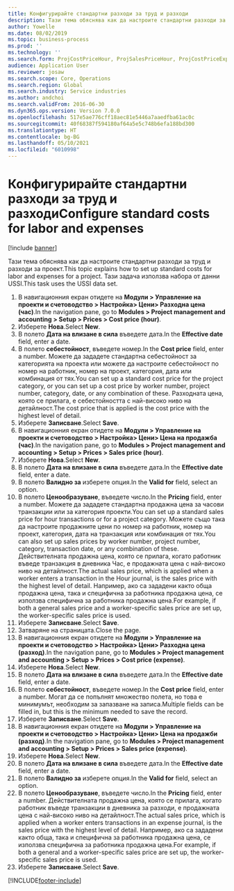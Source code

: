 ```yaml
---
title: Конфигурирайте стандартни разходи за труд и разходи
description: Тази тема обяснява как да настроите стандартни разходи за труд и разходи за проект.
author: Yowelle
ms.date: 08/02/2019
ms.topic: business-process
ms.prod: ''
ms.technology: ''
ms.search.form: ProjCostPriceHour, ProjSalesPriceHour, ProjCostPriceExpense, ProjSalesPriceCost
audience: Application User
ms.reviewer: josaw
ms.search.scope: Core, Operations
ms.search.region: Global
ms.search.industry: Service industries
ms.author: andchoi
ms.search.validFrom: 2016-06-30
ms.dyn365.ops.version: Version 7.0.0
ms.openlocfilehash: 517e5ae776cff18aec81e5446a7aaedfba61ac0c
ms.sourcegitcommit: 40f68387f594180af64a5e5c748b6efa188bd300
ms.translationtype: HT
ms.contentlocale: bg-BG
ms.lasthandoff: 05/10/2021
ms.locfileid: "6010998"
---
```

# <a name="configure-standard-costs-for-labor-and-expenses"></a><span data-ttu-id="86ef8-103">Конфигурирайте стандартни разходи за труд и разходи</span><span class="sxs-lookup"><span data-stu-id="86ef8-103">Configure standard costs for labor and expenses</span></span>

[!include [banner](../../includes/banner.md)]

<span data-ttu-id="86ef8-104">Тази тема обяснява как да настроите стандартни разходи за труд и разходи за проект.</span><span class="sxs-lookup"><span data-stu-id="86ef8-104">This topic explains how to set up standard costs for labor and expenses for a project.</span></span> <span data-ttu-id="86ef8-105">Тази задача използва набора от данни USSI.</span><span class="sxs-lookup"><span data-stu-id="86ef8-105">This task uses the USSI data set.</span></span>

1. <span data-ttu-id="86ef8-106">В навигационния екран отидете на **Модули > Управление на проекти и счетоводство > Настройка> Цени> Разходна цена (час)**.</span><span class="sxs-lookup"><span data-stu-id="86ef8-106">In the navigation pane, go to **Modules > Project management and accounting > Setup > Prices > Cost price (hour)**.</span></span>
2. <span data-ttu-id="86ef8-107">Изберете **Нова**.</span><span class="sxs-lookup"><span data-stu-id="86ef8-107">Select **New**.</span></span>
3. <span data-ttu-id="86ef8-108">В полето **Дата на влизане в сила** въведете дата.</span><span class="sxs-lookup"><span data-stu-id="86ef8-108">In the **Effective date** field, enter a date.</span></span>
4. <span data-ttu-id="86ef8-109">В полето **себестойност**, въведете номер.</span><span class="sxs-lookup"><span data-stu-id="86ef8-109">In the **Cost price** field, enter a number.</span></span> <span data-ttu-id="86ef8-110">Можете да зададете стандартна себестойност за категорията на проекта или можете да настроите себестойност по номер на работник, номер на проект, категория, дата или комбинация от тях.</span><span class="sxs-lookup"><span data-stu-id="86ef8-110">You can set up a standard cost price for the project category, or you can set up a cost price by worker number, project number, category, date, or any combination of these.</span></span> <span data-ttu-id="86ef8-111">Разходната цена, която се прилага, е себестойността с най-високо ниво на детайлност.</span><span class="sxs-lookup"><span data-stu-id="86ef8-111">The cost price that is applied is the cost price with the highest level of detail.</span></span>  
5. <span data-ttu-id="86ef8-112">Изберете **Записване**.</span><span class="sxs-lookup"><span data-stu-id="86ef8-112">Select **Save**.</span></span>
6. <span data-ttu-id="86ef8-113">В навигационния екран отидете на **Модули > Управление на проекти и счетоводство > Настройка> Цени> Цена на продажба (час)**.</span><span class="sxs-lookup"><span data-stu-id="86ef8-113">In the navigation pane, go to **Modules > Project management and accounting > Setup > Prices > Sales price (hour)**.</span></span>
7. <span data-ttu-id="86ef8-114">Изберете **Нова**.</span><span class="sxs-lookup"><span data-stu-id="86ef8-114">Select **New**.</span></span>
8. <span data-ttu-id="86ef8-115">В полето **Дата на влизане в сила** въведете дата.</span><span class="sxs-lookup"><span data-stu-id="86ef8-115">In the **Effective date** field, enter a date.</span></span>
9. <span data-ttu-id="86ef8-116">В полето **Валидно за** изберете опция.</span><span class="sxs-lookup"><span data-stu-id="86ef8-116">In the **Valid for** field, select an option.</span></span>
10. <span data-ttu-id="86ef8-117">В полето **Ценообразуване**, въведете число.</span><span class="sxs-lookup"><span data-stu-id="86ef8-117">In the **Pricing** field, enter a number.</span></span> <span data-ttu-id="86ef8-118">Можете да зададете стандартна продажна цена за часови транзакции или за категория проекти.</span><span class="sxs-lookup"><span data-stu-id="86ef8-118">You can set up a standard sales price for hour transactions or for a project category.</span></span> <span data-ttu-id="86ef8-119">Можете също така да настроите продажните цени по номер на работник, номер на проект, категория, дата на транзакция или комбинация от тях.</span><span class="sxs-lookup"><span data-stu-id="86ef8-119">You can also set up sales prices by worker number, project number, category, transaction date, or any combination of these.</span></span> <span data-ttu-id="86ef8-120">Действителната продажна цена, която се прилага, когато работник въведе транзакция в дневника Час, е продажната цена с най-високо ниво на детайлност.</span><span class="sxs-lookup"><span data-stu-id="86ef8-120">The actual sales price, which is applied when a worker enters a transaction in the Hour journal, is the sales price with the highest level of detail.</span></span> <span data-ttu-id="86ef8-121">Например, ако са зададени както обща продажна цена, така и специфична за работника продажна цена, се използва специфична за работника продажна цена.</span><span class="sxs-lookup"><span data-stu-id="86ef8-121">For example, if both a general sales price and a worker-specific sales price are set up, the worker-specific sales price is used.</span></span>  
11. <span data-ttu-id="86ef8-122">Изберете **Записване**.</span><span class="sxs-lookup"><span data-stu-id="86ef8-122">Select **Save**.</span></span>
12. <span data-ttu-id="86ef8-123">Затваряне на страницата.</span><span class="sxs-lookup"><span data-stu-id="86ef8-123">Close the page.</span></span>
13. <span data-ttu-id="86ef8-124">В навигационния екран отидете на **Модули > Управление на проекти и счетоводство > Настройка> Цени> Разходна цена (разход)**.</span><span class="sxs-lookup"><span data-stu-id="86ef8-124">In the navigation pane, go to **Modules > Project management and accounting > Setup > Prices > Cost price (expense)**.</span></span>
14. <span data-ttu-id="86ef8-125">Изберете **Нова**.</span><span class="sxs-lookup"><span data-stu-id="86ef8-125">Select **New**.</span></span>
15. <span data-ttu-id="86ef8-126">В полето **Дата на влизане в сила** въведете дата.</span><span class="sxs-lookup"><span data-stu-id="86ef8-126">In the **Effective date** field, enter a date.</span></span>
16. <span data-ttu-id="86ef8-127">В полето **себестойност**, въведете номер.</span><span class="sxs-lookup"><span data-stu-id="86ef8-127">In the **Cost price** field, enter a number.</span></span> <span data-ttu-id="86ef8-128">Могат да се попълнят множество полета, но това е минимумът, необходим за запазване на записа.</span><span class="sxs-lookup"><span data-stu-id="86ef8-128">Multiple fields can be filled in, but this is the minimum needed to save the record.</span></span>  
17. <span data-ttu-id="86ef8-129">Изберете **Записване**.</span><span class="sxs-lookup"><span data-stu-id="86ef8-129">Select **Save**.</span></span>
18. <span data-ttu-id="86ef8-130">В навигационния екран отидете на **Модули > Управление на проекти и счетоводство > Настройка> Цени> Цена на продажби (разход)**.</span><span class="sxs-lookup"><span data-stu-id="86ef8-130">In the navigation pane, go to **Modules > Project management and accounting > Setup > Prices > Sales price (expense)**.</span></span>
19. <span data-ttu-id="86ef8-131">Изберете **Нова**.</span><span class="sxs-lookup"><span data-stu-id="86ef8-131">Select **New**.</span></span>
20. <span data-ttu-id="86ef8-132">В полето **Дата на влизане в сила** въведете дата.</span><span class="sxs-lookup"><span data-stu-id="86ef8-132">In the **Effective date** field, enter a date.</span></span>
21. <span data-ttu-id="86ef8-133">В полето **Валидно за** изберете опция.</span><span class="sxs-lookup"><span data-stu-id="86ef8-133">In the **Valid for** field, select an option.</span></span>
22. <span data-ttu-id="86ef8-134">В полето **Ценообразуване**, въведете число.</span><span class="sxs-lookup"><span data-stu-id="86ef8-134">In the **Pricing** field, enter a number.</span></span> <span data-ttu-id="86ef8-135">Действителната продажна цена, която се прилага, когато работник въведе транзакции в дневника за разходи, е продажната цена с най-високо ниво на детайлност.</span><span class="sxs-lookup"><span data-stu-id="86ef8-135">The actual sales price, which is applied when a worker enters transactions in an expense journal, is the sales price with the highest level of detail.</span></span> <span data-ttu-id="86ef8-136">Например, ако са зададени както обща, така и специфична за работника продажна цена, се използва специфична за работника продажна цена.</span><span class="sxs-lookup"><span data-stu-id="86ef8-136">For example, if both a general and a worker-specific sales price are set up, the worker-specific sales price is used.</span></span>  
23. <span data-ttu-id="86ef8-137">Изберете **Записване**.</span><span class="sxs-lookup"><span data-stu-id="86ef8-137">Select **Save**.</span></span>



[!INCLUDE[footer-include](../../includes/footer-banner.md)]